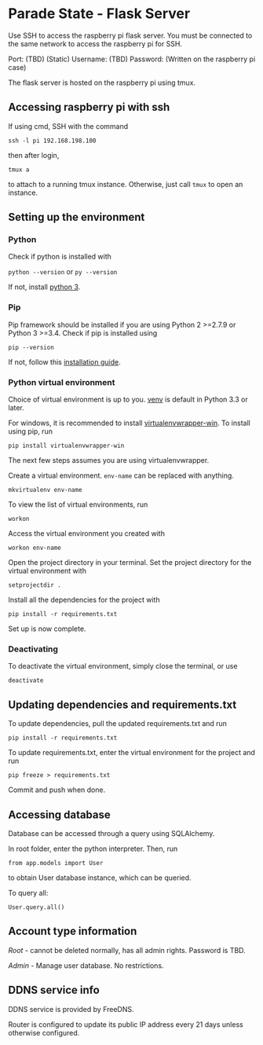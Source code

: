 # Parade State - Flask Server

Use SSH to access the raspberry pi flask server. You must be connected to the same network to access the raspberry pi for SSH.

Port: (TBD) (Static)
Username: (TBD)
Password: (Written on the raspberry pi case)

The flask server is hosted on the raspberry pi using tmux.

## Accessing raspberry pi with ssh

If using cmd, SSH with the command

`ssh -l pi 192.168.198.100`

then after login,

`tmux a`

to attach to a running tmux instance. Otherwise, just call `tmux` to open an instance.

## Setting up the environment

### Python

Check if python is installed with

`python --version` or `py --version`

If not, install [python 3](https://www.python.org/downloads/).

### Pip

Pip framework should be installed if you are using Python 2 >=2.7.9 or Python 3 >=3.4. Check if pip is installed using

`pip --version`

If not, follow this [installation guide](https://pip.pypa.io/en/stable/installing/).

### Python virtual environment

Choice of virtual environment is up to you. [venv](https://docs.python.org/3/library/venv.html) is default in Python 3.3 or later.

For windows, it is recommended to install [virtualenvwrapper-win](https://pypi.org/project/virtualenvwrapper-win/). To install using pip, run

`pip install virtualenvwrapper-win`

The next few steps assumes you are using virtualenvwrapper.

Create a virtual environment. `env-name` can be replaced with anything.

`mkvirtualenv env-name`

To view the list of virtual environments, run

`workon`

Access the virtual environment you created with

`workon env-name`

Open the project directory in your terminal. Set the project directory for the virtual environment with

`setprojectdir .`

Install all the dependencies for the project with

`pip install -r requirements.txt`

Set up is now complete.

### Deactivating

To deactivate the virtual environment, simply close the terminal, or use

`deactivate`

## Updating dependencies and requirements.txt

To update dependencies, pull the updated requirements.txt and run

`pip install -r requirements.txt`

To update requirements.txt, enter the virtual environment for the project and run

`pip freeze > requirements.txt`

Commit and push when done.

## Accessing database

Database can be accessed through a query using SQLAlchemy.

In root folder, enter the python interpreter. Then, run

`from app.models import User`

to obtain User database instance, which can be queried.

To query all:

`User.query.all()`

## Account type information

*Root* - cannot be deleted normally, has all admin rights. Password is TBD.

*Admin* - Manage user database. No restrictions.

## DDNS service info

DDNS service is provided by FreeDNS.

Router is configured to update its public IP address every 21 days unless otherwise configured.
